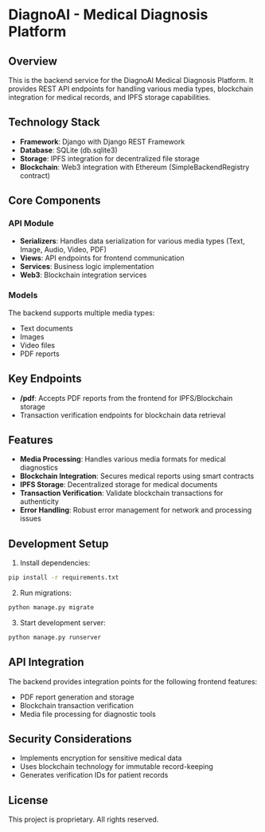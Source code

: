 # DiagnoAI - Medical Diagnosis Platform

## Overview

This is the backend service for the DiagnoAI Medical Diagnosis Platform. It provides REST API endpoints for handling various media types, blockchain integration for medical records, and IPFS storage capabilities.

## Technology Stack

- **Framework**: Django with Django REST Framework
- **Database**: SQLite (db.sqlite3)
- **Storage**: IPFS integration for decentralized file storage
- **Blockchain**: Web3 integration with Ethereum (SimpleBackendRegistry contract)

## Core Components

### API Module

- **Serializers**: Handles data serialization for various media types (Text, Image, Audio, Video, PDF)
- **Views**: API endpoints for frontend communication
- **Services**: Business logic implementation
- **Web3**: Blockchain integration services

### Models

The backend supports multiple media types:

- Text documents
- Images
- Video files
- PDF reports

## Key Endpoints

- **/pdf**: Accepts PDF reports from the frontend for IPFS/Blockchain storage
- Transaction verification endpoints for blockchain data retrieval

## Features

- **Media Processing**: Handles various media formats for medical diagnostics
- **Blockchain Integration**: Secures medical reports using smart contracts
- **IPFS Storage**: Decentralized storage for medical documents
- **Transaction Verification**: Validate blockchain transactions for authenticity
- **Error Handling**: Robust error management for network and processing issues

## Development Setup

1. Install dependencies:

```bash
pip install -r requirements.txt
```

2. Run migrations:

```bash
python manage.py migrate
```

3. Start development server:

```bash
python manage.py runserver
```

## API Integration

The backend provides integration points for the following frontend features:

- PDF report generation and storage
- Blockchain transaction verification
- Media file processing for diagnostic tools

## Security Considerations

- Implements encryption for sensitive medical data
- Uses blockchain technology for immutable record-keeping
- Generates verification IDs for patient records

## License

This project is proprietary. All rights reserved.
